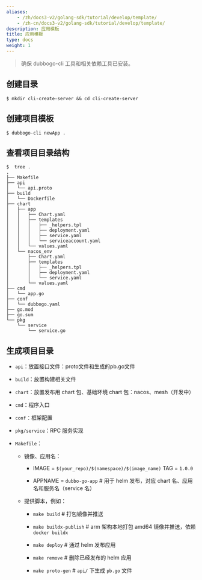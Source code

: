 ```yaml
---
aliases:
    - /zh/docs3-v2/golang-sdk/tutorial/develop/template/
    - /zh-cn/docs3-v2/golang-sdk/tutorial/develop/template/
description: 应用模板
title: 应用模板
type: docs
weight: 1
---
```


> 确保 dubbogo-cli 工具和相关依赖工具已安装。

## 创建目录
```shell
$ mkdir cli-create-server && cd cli-create-server
```

## 创建项目模板
```shell
$ dubbogo-cli newApp . 
```

## 查看项目目录结构
```shell
$  tree .
.
├── Makefile
├── api
│   └── api.proto
├── build
│   └── Dockerfile
├── chart
│   ├── app
│   │   ├── Chart.yaml
│   │   ├── templates
│   │   │   ├── _helpers.tpl
│   │   │   ├── deployment.yaml
│   │   │   ├── service.yaml
│   │   │   └── serviceaccount.yaml
│   │   └── values.yaml
│   └── nacos_env
│       ├── Chart.yaml
│       ├── templates
│       │   ├── _helpers.tpl
│       │   ├── deployment.yaml
│       │   └── service.yaml
│       └── values.yaml
├── cmd
│   └── app.go
├── conf
│   └── dubbogo.yaml
├── go.mod
├── go.sum
└── pkg
    └── service
        └── service.go
```

## 生成项目目录

- `api`：放置接口文件：proto文件和生成的pb.go文件

- `build`：放置构建相关文件

- `chart`：放置发布用 chart 包、基础环境 chart 包：nacos、mesh（开发中）

- `cmd`：程序入口

- `conf`：框架配置

- `pkg/service`：RPC 服务实现

- `Makefile`：

    - 镜像、应用名：

        - IMAGE = `$(your_repo)/$(namespace)/$(image_name)`
          TAG = `1.0.0`

        - APPNAME = `dubbo-go-app` # 用于 helm 发布，对应 chart 名、应用名和服务名（service 名）

    - 提供脚本，例如：

        - `make build` # 打包镜像并推送

        - `make buildx-publish` # arm 架构本地打包 amd64 镜像并推送，依赖 `docker buildx`

        - `make deploy`  # 通过 helm 发布应用

        - `make remove`  # 删除已经发布的 helm 应用

        - `make proto-gen` # `api/` 下生成 `pb.go` 文件
